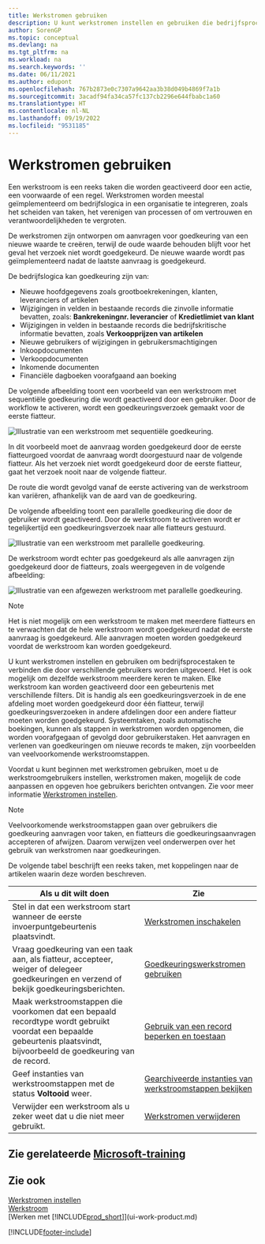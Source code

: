 ```yaml
---
title: Werkstromen gebruiken
description: U kunt werkstromen instellen en gebruiken die bedrijfsprocessen verbinden, zoals automatisch boeken of het aanvragen en verlenen van goedkeuring voor nieuwe records.
author: SorenGP
ms.topic: conceptual
ms.devlang: na
ms.tgt_pltfrm: na
ms.workload: na
ms.search.keywords: ''
ms.date: 06/11/2021
ms.author: edupont
ms.openlocfilehash: 767b2873e0c7307a9642aa3b38d049b4869f7a1b
ms.sourcegitcommit: 3acadf94fa34ca57fc137cb2296e644fbabc1a60
ms.translationtype: HT
ms.contentlocale: nl-NL
ms.lasthandoff: 09/19/2022
ms.locfileid: "9531185"
---
```

# <a name="use-workflows"></a>Werkstromen gebruiken

Een werkstroom is een reeks taken die worden geactiveerd door een actie, een voorwaarde of een regel. Werkstromen worden meestal geïmplementeerd om bedrijfslogica in een organisatie te integreren, zoals het scheiden van taken, het verenigen van processen of om vertrouwen en verantwoordelijkheden te vergroten.  

De werkstromen zijn ontworpen om aanvragen voor goedkeuring van een nieuwe waarde te creëren, terwijl de oude waarde behouden blijft voor het geval het verzoek niet wordt goedgekeurd. De nieuwe waarde wordt pas geïmplementeerd nadat de laatste aanvraag is goedgekeurd.  

De bedrijfslogica kan goedkeuring zijn van:

- Nieuwe hoofdgegevens zoals grootboekrekeningen, klanten, leveranciers of artikelen
- Wijzigingen in velden in bestaande records die zinvolle informatie bevatten, zoals: **Bankrekeningnr. leverancier** of **Kredietlimiet van klant**
- Wijzigingen in velden in bestaande records die bedrijfskritische informatie bevatten, zoals **Verkoopprijzen van artikelen**
- Nieuwe gebruikers of wijzigingen in gebruikersmachtigingen
- Inkoopdocumenten
- Verkoopdocumenten
- Inkomende documenten
- Financiële dagboeken voorafgaand aan boeking

De volgende afbeelding toont een voorbeeld van een werkstroom met sequentiële goedkeuring die wordt geactiveerd door een gebruiker. Door de workflow te activeren, wordt een goedkeuringsverzoek gemaakt voor de eerste fiatteur.  

![Illustratie van een werkstroom met sequentiële goedkeuring.](media/Workflows/approval-flow.png)

In dit voorbeeld moet de aanvraag worden goedgekeurd door de eerste fiatteurgoed voordat de aanvraag wordt doorgestuurd naar de volgende fiatteur. Als het verzoek niet wordt goedgekeurd door de eerste fiatteur, gaat het verzoek nooit naar de volgende fiatteur.  

De route die wordt gevolgd vanaf de eerste activering van de werkstroom kan variëren, afhankelijk van de aard van de goedkeuring.  

De volgende afbeelding toont een parallelle goedkeuring die door de gebruiker wordt geactiveerd. Door de werkstroom te activeren wordt er tegelijkertijd een goedkeuringsverzoek naar alle fiatteurs gestuurd.  

![Illustratie van een werkstroom met parallelle goedkeuring.](media/Workflows/approval-flow-2.png)

De werkstroom wordt echter pas goedgekeurd als alle aanvragen zijn goedgekeurd door de fiatteurs, zoals weergegeven in de volgende afbeelding:  

![Illustratie van een afgewezen werkstroom met parallelle goedkeuring.](media/Workflows/approval-flow-3.png)

> [!NOTE]  
> Het is niet mogelijk om een werkstroom te maken met meerdere fiatteurs en te verwachten dat de hele werkstroom wordt goedgekeurd nadat de eerste aanvraag is goedgekeurd. Alle aanvragen moeten worden goedgekeurd voordat de werkstroom kan worden goedgekeurd.

U kunt werkstromen instellen en gebruiken om bedrijfsprocestaken te verbinden die door verschillende gebruikers worden uitgevoerd. Het is ook mogelijk om dezelfde werkstroom meerdere keren te maken. Elke werkstroom kan worden geactiveerd door een gebeurtenis met verschillende filters. Dit is handig als een goedkeuringsverzoek in de ene afdeling moet worden goedgekeurd door één fiatteur, terwijl goedkeuringsverzoeken in andere afdelingen door een andere fiatteur moeten worden goedgekeurd. Systeemtaken, zoals automatische boekingen, kunnen als stappen in werkstromen worden opgenomen, die worden voorafgegaan of gevolgd door gebruikerstaken. Het aanvragen en verlenen van goedkeuringen om nieuwe records te maken, zijn voorbeelden van veelvoorkomende werkstroomstappen.  

Voordat u kunt beginnen met werkstromen gebruiken, moet u de werkstroomgebruikers instellen, werkstromen maken, mogelijk de code aanpassen en opgeven hoe gebruikers berichten ontvangen. Zie voor meer informatie [Werkstromen instellen](across-set-up-workflows.md).  

> [!NOTE]  
> Veelvoorkomende werkstroomstappen gaan over gebruikers die goedkeuring aanvragen voor taken, en fiatteurs die goedkeuringsaanvragen accepteren of afwijzen. Daarom verwijzen veel onderwerpen over het gebruik van werkstromen naar goedkeuringen.  

 De volgende tabel beschrijft een reeks taken, met koppelingen naar de artikelen waarin deze worden beschreven.  

|**Als u dit wilt doen**|**Zie**|  
|------------|-------------|  
|Stel in dat een werkstroom start wanneer de eerste invoerpuntgebeurtenis plaatsvindt.|[Werkstromen inschakelen](across-how-to-enable-workflows.md)|  
|Vraag goedkeuring van een taak aan, als fiatteur, accepteer, weiger of delegeer goedkeuringen en verzend of bekijk goedkeuringsberichten.|[Goedkeuringswerkstromen gebruiken](across-how-use-approval-workflows.md)|  
|Maak werkstroomstappen die voorkomen dat een bepaald recordtype wordt gebruikt voordat een bepaalde gebeurtenis plaatsvindt, bijvoorbeeld de goedkeuring van de record.|[Gebruik van een record beperken en toestaan](across-how-to-restrict-and-allow-usage-of-a-record.md)|  
|Geef instanties van werkstroomstappen met de status **Voltooid** weer.|[Gearchiveerde instanties van werkstroomstappen bekijken](across-how-to-view-archived-workflow-step-instances.md)|  
|Verwijder een werkstroom als u zeker weet dat u die niet meer gebruikt.|[Werkstromen verwijderen](across-how-to-delete-workflows.md)|  

## <a name="see-related-microsoft-training"></a>Zie gerelateerde [Microsoft-training](/training/modules/create-workflows/)

## <a name="see-also"></a>Zie ook

[Werkstromen instellen](across-set-up-workflows.md)  
[Werkstroom](across-workflow.md)  
[Werken met [!INCLUDE[prod_short](includes/prod_short.md)]](ui-work-product.md)  


[!INCLUDE[footer-include](includes/footer-banner.md)]
